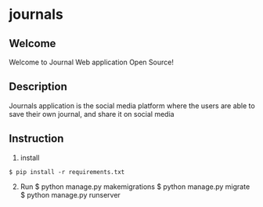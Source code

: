 # journals
  

  
## Welcome

Welcome to Journal Web application Open Source!


## Description

  Journals application is the social media platform where the users are able to save their own journal,
     and share it on social media 

## Instruction
  1. install
  
    $ pip install -r requirements.txt
  
  2. Run
    $ python manage.py makemigrations
    $ python manage.py migrate
    $ python manage.py runserver
